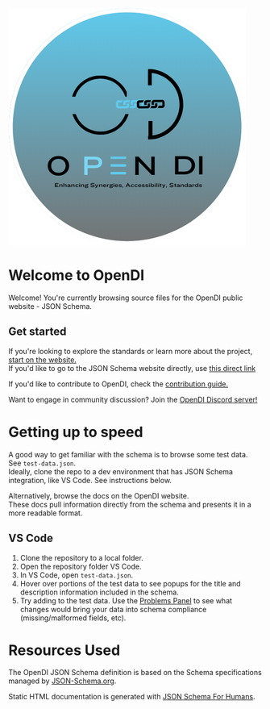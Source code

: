 ![](./docs/img/opendi-icon.png)

# Welcome to OpenDI

Welcome! You're currently browsing source files for the OpenDI public website - JSON Schema.

## Get started 

If you're looking to explore the standards or learn more about the project, [start on the website.](https://opendi-org.github.io/landing-site/)  
If you'd like to go to the JSON Schema website directly, use [this direct link](https://opendi-org.github.io/json-schema)

If you'd like to contribute to OpenDI, check the [contribution guide.](https://opendi-org.github.io/landing-site/How%20To%20Contribute/)

Want to engage in community discussion? Join the [OpenDI Discord server!](https://discord.gg/FtAX3JStJz)

# Getting up to speed

A good way to get familiar with the schema is to browse some test data. See `test-data.json`.  
Ideally, clone the repo to a dev environment that has JSON Schema integration, like VS Code. See instructions below.

Alternatively, browse the docs on the OpenDI website.  
These docs pull information directly from the schema and presents it in a more readable format. 

## VS Code

1. Clone the repository to a local folder.
2. Open the repository folder VS Code.
3. In VS Code, open `test-data.json`.
4. Hover over portions of the test data to see popups for the title and description information included in the schema.
5. Try adding to the test data. Use the [Problems Panel](https://code.visualstudio.com/docs/editor/editingevolved#_errors-warnings) to see what changes would bring your data into schema compliance (missing/malformed fields, etc).

# Resources Used

The OpenDI JSON Schema definition is based on the Schema specifications managed by [JSON-Schema.org](https://json-schema.org/).

Static HTML documentation is generated with [JSON Schema For Humans](https://github.com/coveooss/json-schema-for-humans).
